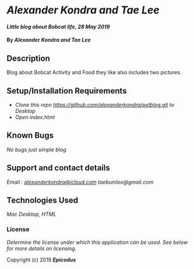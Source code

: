 # _Alexander Kondra and Tae Lee_

#### _Little blog about Bobcat life, 28 May 2019_

#### By _**Alexander Kondra and Tae Lee**_

## Description

Blog about Bobcat Activity and Food they like also includes two pictures. 

## Setup/Installation Requirements

* _Clone this repo https://github.com/alexanderkondra/petblog.git to Desktop_
* _Open index.html_



## Known Bugs

_No bugs just simple blog_

## Support and contact details

_Email : alexanderkondra@icloud.com
          taebumlee@gmail.com_

## Technologies Used

_Mac Desktop, HTML_

### License

*Determine the license under which this application can be used.  See below for more details on licensing.*

Copyright (c) 2019 **_Epicodus_**

